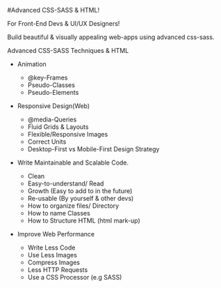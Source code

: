 #Advanced CSS-SASS & HTML!

For Front-End Devs & UI/UX Designers!

Build beautiful & visually appealing web-apps using advanced css-sass.

Advanced CSS-SASS Techniques & HTML
 - Animation
   - @key-Frames
   - Pseudo-Classes
   - Pseudo-Elements

 - Responsive Design(Web)
   - @media-Queries
   - Fluid Grids & Layouts
   - Flexible/Responsive Images
   - Correct Units
   - Desktop-First vs Mobile-First Design Strategy

- Write Maintainable and Scalable Code.
   - Clean
   - Easy-to-understand/ Read
   - Growth (Easy to add to in the future)
   - Re-usable (By yourself & other devs)
   - How to organize files/ Directory
   - How to name Classes
   - How to Structure HTML (html mark-up)

- Improve Web Performance
   - Write Less Code
   - Use Less Images
   - Compress Images
   - Less HTTP Requests
   - Use a CSS Processor (e.g SASS)
